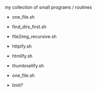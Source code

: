 my collection of small programs / routines

* one_file.sh
* find_dirs_first.sh
* file2img_recursive.sh
* httpify.sh
* htmlify.sh
* thumbnailify.sh
* one_file.sh

* limit?
